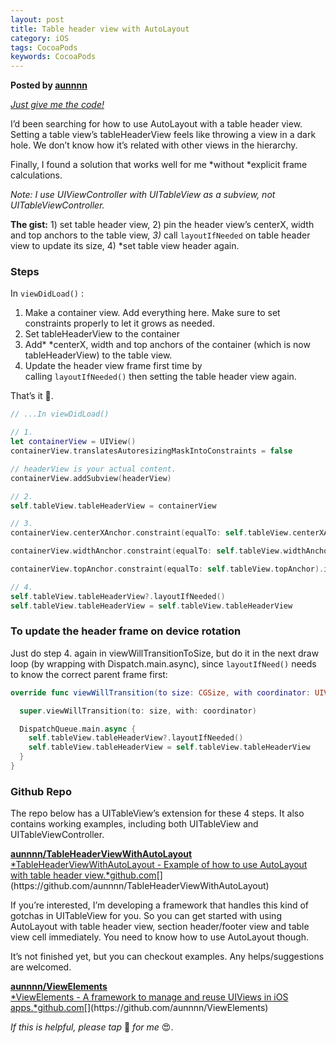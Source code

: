 ```yaml
---  
layout: post  
title: Table header view with AutoLayout  
category: iOS  
tags: CocoaPods  
keywords: CocoaPods  
---  
```


__Posted by [aunnnn](https://medium.com/@aunnnn/table-header-view-with-autolayout-13de4cfc4343)__  

[*Just give me the code!*](https://github.com/aunnnn/TableHeaderViewWithAutoLayout)  

I’d been searching for how to use AutoLayout with a table header view. Setting a table view’s tableHeaderView feels like throwing a view in a dark hole. We don’t know how it’s related with other views in the hierarchy.  

Finally, I found a solution that works well for me *without *explicit frame calculations.  

*Note: I use UIViewController with UITableView as a subview, not UITableViewController.*  

**The gist:** 1) set table header view, 2) pin the header view’s centerX, width and top anchors to the table view, *3)* call `layoutIfNeeded` on table header view to update its size, 4) *set table view header again.  

### **Steps**  

In `viewDidLoad()` :  

1. Make a container view. Add everything here. Make sure to set constraints properly to let it grows as needed.  
2. Set tableHeaderView to the container  
3. Add* *centerX, width and top anchors of the container (which is now tableHeaderView) to the table view.  
4. Update the header view frame first time by calling `layoutIfNeeded()` then setting the table header view again.  

That’s it 🎉.  

```swift  
// ...In viewDidLoad()  

// 1.  
let containerView = UIView()  
containerView.translatesAutoresizingMaskIntoConstraints = false  

// headerView is your actual content.  
containerView.addSubview(headerView)  

// 2.  
self.tableView.tableHeaderView = containerView  

// 3.  
containerView.centerXAnchor.constraint(equalTo: self.tableView.centerXAnchor).isActive = true  

containerView.widthAnchor.constraint(equalTo: self.tableView.widthAnchor).isActive = true  

containerView.topAnchor.constraint(equalTo: self.tableView.topAnchor).isActive = true  

// 4.  
self.tableView.tableHeaderView?.layoutIfNeeded()  
self.tableView.tableHeaderView = self.tableView.tableHeaderView  
```  

### To update the header frame on device rotation  

Just do step 4\. again in viewWillTransitionToSize, but do it in the next draw loop (by wrapping with Dispatch.main.async), since `layoutIfNeed()` needs to know the correct parent frame first:  

```swift  
override func viewWillTransition(to size: CGSize, with coordinator: UIViewControllerTransitionCoordinator) {  

  super.viewWillTransition(to: size, with: coordinator)  

  DispatchQueue.main.async {  
    self.tableView.tableHeaderView?.layoutIfNeeded()  
    self.tableView.tableHeaderView = self.tableView.tableHeaderView  
  }  
}  
```  

### Github Repo  

The repo below has a UITableView’s extension for these 4 steps. It also contains working examples, including both UITableView and UITableViewController.  

[**aunnnn/TableHeaderViewWithAutoLayout**  
*TableHeaderViewWithAutoLayout - Example of how to use AutoLayout with table header view.*github.com](https://github.com/aunnnn/TableHeaderViewWithAutoLayout "https://github.com/aunnnn/TableHeaderViewWithAutoLayout")[](https://github.com/aunnnn/TableHeaderViewWithAutoLayout)  

If you’re interested, I’m developing a framework that handles this kind of gotchas in UITableView for you. So you can get started with using AutoLayout with table header view, section header/footer view and table view cell immediately. You need to know how to use AutoLayout though.  

It’s not finished yet, but you can checkout examples. Any helps/suggestions are welcomed.  

[**aunnnn/ViewElements**  
*ViewElements - A framework to manage and reuse UIViews in iOS apps.*github.com](https://github.com/aunnnn/ViewElements "https://github.com/aunnnn/ViewElements")[](https://github.com/aunnnn/ViewElements)  

*If this is helpful, please tap* 💚 *for me* 😍.  

